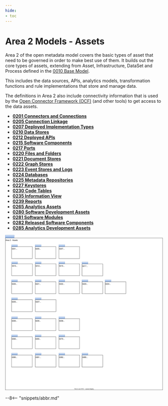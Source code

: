 ```yaml
---
hide:
- toc
---
```


<!-- SPDX-License-Identifier: CC-BY-4.0 -->
<!-- Copyright Contributors to the ODPi Egeria project. -->

# Area 2 Models - Assets

Area 2 of the open metadata model covers the basic types
of asset that need to be governed in order to make best
use of them.
It builds out the core types of assets, extending from Asset,
Infrastructure, DataSet and Process defined in the 
[0010 Base Model](/types/0/0010-Base-Model).

This includes the data sources, APIs, analytics models,
transformation functions and rule implementations that store
and manage data.

The definitions in Area 2 also include connectivity information that
is used by the
[Open Connector Framework (OCF)](/frameworks/ocf/overview) (and other tools) to
get access to the data assets.

* **[0201 Connectors and Connections](0201-Connectors-and-Connections.md)**
* **[0205 Connection Linkage](0205-Connection-Linkage.md)**
* **[0207 Deployed Implementation Types](0207-Deployed-Implementation-Types.md)**
* **[0210 Data Stores](0210-Data-Stores.md)**
* **[0212 Deployed APIs](0212-Deployed-APIs.md)**
* **[0215 Software Components](0215-Software-Components.md)**
* **[0217 Ports](0217-Ports.md)**
* **[0220 Files and Folders](0220-Files-and-Folders.md)**
* **[0221 Document Stores](0221-Document-Stores.md)**
* **[0222 Graph Stores](0222-Graph-Stores.md)**
* **[0223 Event Stores and Logs](0223-Events-and-Logs.md)**
* **[0224 Databases](0224-Databases.md)**
* **[0225 Metadata Repositories](0225-Metadata-Repositories.md)**
* **[0227 Keystores](0227-Keystores.md)**
* **[0230 Code Tables](0230-Code-Tables.md)**
* **[0235 Information View](0235-Information-View.md)**
* **[0239 Reports](0239-Reports.md)**
* **[0265 Analytics Assets](0265-Analytics-Assets.md)**
* **[0280 Software Development Assets](0280-Software-Development-Assets.md)**
* **[0281 Software Modules](0281-Software-Modules.md)**
* **[0282 Released Software Components](0282-Released-Software-Components.md)**
* **[0285 Analytics Development Assets](0285-Analytics-Development-Assets.md)**

![UML Packages](area-2-assets-overview.svg)

--8<-- "snippets/abbr.md"